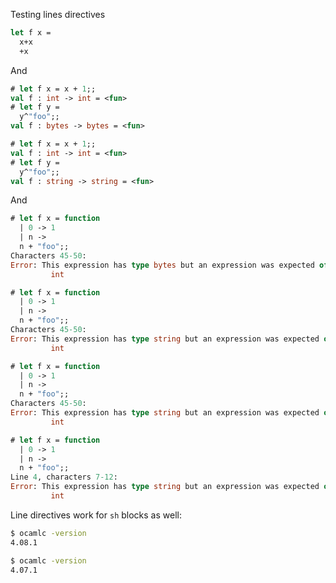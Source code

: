 Testing lines directives

```ocaml
let f x =
  x+x
  +x
```

And

```ocaml version=4.02
# let f x = x + 1;;
val f : int -> int = <fun>
# let f y =
  y^"foo";;
val f : bytes -> bytes = <fun>
```

```ocaml version>=4.06
# let f x = x + 1;;
val f : int -> int = <fun>
# let f y =
  y^"foo";;
val f : string -> string = <fun>
```

And

```ocaml version=4.02
# let f x = function
  | 0 -> 1
  | n ->
  n + "foo";;
Characters 45-50:
Error: This expression has type bytes but an expression was expected of type
         int
```

```ocaml version=4.06
# let f x = function
  | 0 -> 1
  | n ->
  n + "foo";;
Characters 45-50:
Error: This expression has type string but an expression was expected of type
         int
```

```ocaml version=4.07
# let f x = function
  | 0 -> 1
  | n ->
  n + "foo";;
Characters 45-50:
Error: This expression has type string but an expression was expected of type
         int
```

```ocaml version>=4.08
# let f x = function
  | 0 -> 1
  | n ->
  n + "foo";;
Line 4, characters 7-12:
Error: This expression has type string but an expression was expected of type
         int
```

Line directives work for `sh` blocks as well:

```sh version=4.08.1
$ ocamlc -version
4.08.1
```

```sh version=4.07.1
$ ocamlc -version
4.07.1
```
